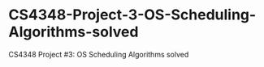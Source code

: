# CS4348-Project-3-OS-Scheduling-Algorithms-solved
CS4348 Project #3: OS Scheduling Algorithms solved
